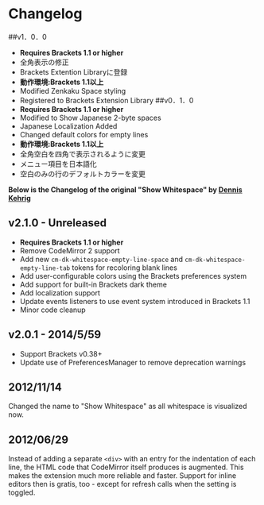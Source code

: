 # Changelog
##v1．0．0
* **Requires Brackets 1.1 or higher**
* 全角表示の修正
* Brackets Extention Libraryに登録
* **動作環境:Brackets 1.1以上**
* Modified Zenkaku Space styling
* Registered to Brackets Extension Library
##v0．1．0
* **Requires Brackets 1.1 or higher**
* Modified to Show Japanese 2-byte spaces
* Japanese Localization Added
* Changed default colors for empty lines
* **動作環境:Brackets 1.1以上**
* 全角空白を四角で表示されるように変更
* メニュー項目を日本語化
* 空白のみの行のデフォルトカラーを変更


**Below is the Changelog of the original "Show Whitespace" by [Dennis Kehrig](https://github.com/DennisKehrig)**
## v2.1.0 - Unreleased

* **Requires Brackets 1.1 or higher**
* Remove CodeMirror 2 support
* Add new `cm-dk-whitespace-empty-line-space` and `cm-dk-whitespace-empty-line-tab` tokens for recoloring blank lines
* Add user-configurable colors using the Brackets preferences system
* Add support for built-in Brackets dark theme
* Add localization support
* Update events listeners to use event system introduced in Brackets 1.1
* Minor code cleanup

## v2.0.1 - 2014/5/59

* Support Brackets v0.38+
* Update use of PreferencesManager to remove deprecation warnings

## 2012/11/14

Changed the name to "Show Whitespace" as all whitespace is visualized now.

## 2012/06/29

Instead of adding a separate `<div>` with an entry for the indentation of each line, the HTML code that CodeMirror itself produces is augmented. This makes the extension much more reliable and faster. Support for inline editors then is gratis, too - except for refresh calls when the setting is toggled.
